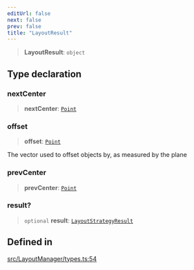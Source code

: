 ```yaml
---
editUrl: false
next: false
prev: false
title: "LayoutResult"
---
```


> **LayoutResult**: `object`

## Type declaration

### nextCenter

> **nextCenter**: [`Point`](/api/classes/point/)

### offset

> **offset**: [`Point`](/api/classes/point/)

The vector used to offset objects by, as measured by the plane

### prevCenter

> **prevCenter**: [`Point`](/api/classes/point/)

### result?

> `optional` **result**: [`LayoutStrategyResult`](/api/type-aliases/layoutstrategyresult/)

## Defined in

[src/LayoutManager/types.ts:54](https://github.com/fabricjs/fabric.js/blob/c093e29e73123dafcfa091ff4d5e04e690bb796e/src/LayoutManager/types.ts#L54)
